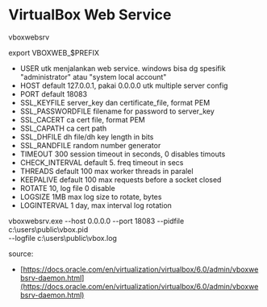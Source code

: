 # VirtualBox Web Service

vboxwebsrv

export VBOXWEB_$PREFIX

- USER utk menjalankan web service. windows bisa dg spesifik "administrator" atau "system local account"
- HOST default 127.0.0.1, pakai 0.0.0.0 utk multiple server config
- PORT default 18083
- SSL_KEYFILE server_key dan certificate_file, format PEM
- SSL_PASSWORDFILE filename for password to server_key
- SSL_CACERT ca cert file, format PEM
- SSL_CAPATH ca cert path
- SSL_DHFILE dh file/dh key length in bits
- SSL_RANDFILE random number generator
- TIMEOUT 300 session timeout in seconds, 0 disables timouts
- CHECK_INTERVAL default 5. freq timeout in secs
- THREADS default 100 max worker threads in paralel
- KEEPALIVE default 100 max requests before a socket closed
- ROTATE 10, log file 0 disable
- LOGSIZE 1MB max log size to rotate, bytes
- LOGINTERVAL 1 day, max interval log rotation

vboxwebsrv.exe --host 0.0.0.0 --port 18083 --pidfile c:\users\public\vbox.pid \
--logfile c:\users\public\vbox.log

source:
- [https://docs.oracle.com/en/virtualization/virtualbox/6.0/admin/vboxwebsrv-daemon.html](https://docs.oracle.com/en/virtualization/virtualbox/6.0/admin/vboxwebsrv-daemon.html)

